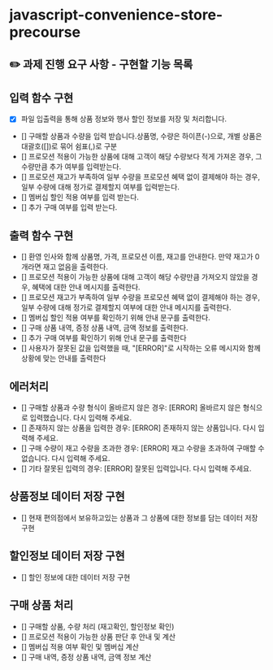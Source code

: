 # javascript-convenience-store-precourse

## ✏️ 과제 진행 요구 사항 - 구현할 기능 목록

## 입력 함수 구현

- [x] 파일 입출력을 통해 상품 정보와 행사 할인 정보를 저장 및 처리합니다.
- [] 구매할 상품과 수량을 입력 받습니다.상품명, 수량은 하이픈(-)으로, 개별 상품은 대괄호([])로 묶어 쉼표(,)로 구분
- [] 프로모션 적용이 가능한 상품에 대해 고객이 해당 수량보다 적게 가져온 경우, 그 수량만큼 추가 여부를 입력받는다.
- [] 프로모션 재고가 부족하여 일부 수량을 프로모션 혜택 없이 결제해야 하는 경우, 일부 수량에 대해 정가로 결제할지 여부를 입력받는다.
- [] 멤버십 할인 적용 여부를 입력 받는다.
- [] 추가 구매 여부를 입력 받는다.

## 출력 함수 구현

- [] 환영 인사와 함께 상품명, 가격, 프로모션 이름, 재고를 안내한다. 만약 재고가 0개라면 재고 없음을 출력한다.
- [] 프로모션 적용이 가능한 상품에 대해 고객이 해당 수량만큼 가져오지 않았을 경우, 혜택에 대한 안내 메시지를 출력한다.
- [] 프로모션 재고가 부족하여 일부 수량을 프로모션 혜택 없이 결제해야 하는 경우, 일부 수량에 대해 정가로 결제할지 여부에 대한 안내 메시지를 출력한다.
- [] 멤버십 할인 적용 여부를 확인하기 위해 안내 문구를 출력한다.
- [] 구매 상품 내역, 증정 상품 내역, 금액 정보를 출력한다.
- [] 추가 구매 여부를 확인하기 위해 안내 문구를 출력한다
- [] 사용자가 잘못된 값을 입력했을 때, "[ERROR]"로 시작하는 오류 메시지와 함께 상황에 맞는 안내를 출력한다

## 에러처리

- [] 구매할 상품과 수량 형식이 올바르지 않은 경우: [ERROR] 올바르지 않은 형식으로 입력했습니다. 다시 입력해 주세요.
- [] 존재하지 않는 상품을 입력한 경우: [ERROR] 존재하지 않는 상품입니다. 다시 입력해 주세요.
- [] 구매 수량이 재고 수량을 초과한 경우: [ERROR] 재고 수량을 초과하여 구매할 수 없습니다. 다시 입력해 주세요.
- [] 기타 잘못된 입력의 경우: [ERROR] 잘못된 입력입니다. 다시 입력해 주세요.

## 상품정보 데이터 저장 구현

- [] 현재 편의점에서 보유하고있는 상품과 그 상품에 대한 정보를 담는 데이터 저장 구현

## 할인정보 데이터 저장 구현

- [] 할인 정보에 대한 데이터 저장 구현

## 구매 상품 처리

- [] 구매할 상품, 수량 처리 (재고확인, 할인정보 확인)
- [] 프로모션 적용이 가능한 상품 판단 후 안내 및 계산
- [] 멤버십 적용 여부 확인 및 멤버십 계산
- [] 구매 내역, 증정 상품 내역, 금액 정보 계산
